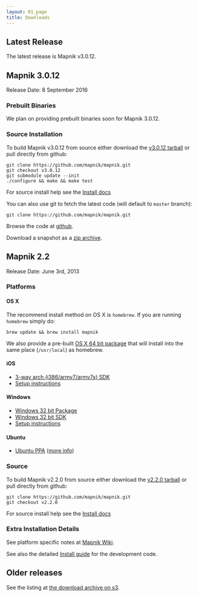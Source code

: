 ```yaml
---
layout: 01_page
title: Downloads
---
```


## Latest Release

The latest release is Mapnik v3.0.12.

## Mapnik 3.0.12

Release Date: 8 September 2016

### Prebuilt Binaries

We plan on providing prebuilt binaries soon for Mapnik 3.0.12.

### Source Installation

To build Mapnik v3.0.12 from source either download the [v3.0.12 tarball](https://github.com/mapnik/mapnik/releases/download/v3.0.12/mapnik-v3.0.12.tar.bz2) or pull directly from github:

    git clone https://github.com/mapnik/mapnik.git
    git checkout v3.0.12
    git submodule update --init
    ./configure && make && make test

For source install help see the [Install docs](https://github.com/mapnik/mapnik/blob/v3.0.12/INSTALL.md)

You can also use git to fetch the latest code (will default to `master` branch):

    git clone https://github.com/mapnik/mapnik.git

Browse the code at [github](https://github.com/mapnik/mapnik).

Download a snapshot as a [zip archive](https://github.com/mapnik/mapnik/archive/master.zip).


## Mapnik 2.2

Release Date: June 3rd, 2013

### Platforms

#### OS X

The recommend install method on OS X is `homebrew`. If you are running `homebrew` simply do:

    brew update && brew install mapnik

We also provide a pre-built [OS X 64 bit package](http://mapnik.s3.amazonaws.com/dist/v2.2.0/mapnik-osx-v2.2.0.dmg) that will install into the same place (`/usr/local`) as homebrew.

#### iOS

 * [3-way arch (i386/armv7/armv7s) SDK](http://mapnik.s3.amazonaws.com/dist/v2.2.0/mapnik-ios-v2.2.0.tar.bz2)
 * [Setup instructions](https://gist.github.com/springmeyer/5710531)

#### Windows

 * [Windows 32 bit Package](http://mapnik.s3.amazonaws.com/dist/v2.2.0/mapnik-win-v2.2.0.zip)
 * [Windows 32 bit SDK](http://mapnik.s3.amazonaws.com/dist/v2.2.0/mapnik-win-sdk-v2.2.0.zip)
 * [Setup instructions](https://gist.github.com/springmeyer/5651701)

#### Ubuntu

 * [Ubuntu PPA](https://launchpad.net/~mapnik/+archive/v2.2.0) ([more info](https://github.com/mapnik/mapnik/wiki/UbuntuInstallation))

### Source

To build Mapnik v2.2.0 from source either download the [v2.2.0 tarball](http://mapnik.s3.amazonaws.com/dist/v2.2.0/mapnik-v2.2.0.tar.bz2) or pull directly from github:

    git clone https://github.com/mapnik/mapnik.git
    git checkout v2.2.0

For source install help see the [Install docs](https://github.com/mapnik/mapnik/blob/v2.2.0/INSTALL.md)

###  Extra Installation Details

See platform specific notes at [Mapnik Wiki](https://github.com/mapnik/mapnik/wiki/Mapnik-Installation).

See also the detailed [Install guide](https://github.com/mapnik/mapnik/blob/master/INSTALL.md) for the development code.

##  Older releases

See the listing at [the download archive on s3](http://mapnik.s3.amazonaws.com/index.html?path=dist/).

